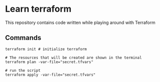 # Learn terraform

This repository contains code written while playing around with Terraform

## Commands

```
terraform init # initialize terraform

# The resources that will be created are shown in the terminal
terraform plan -var-file="secret.tfvars"

# run the script
terraform apply -var-file="secret.tfvars"
```
